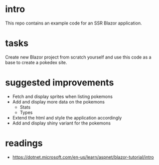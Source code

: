 # intro

This repo contains an example code for an SSR Blazor application.

# tasks

Create new Blazor project from scratch yourself and use this code as a base to create a pokedex site.

# suggested improvements

- Fetch and display sprites when listing pokemons
- Add and display more data on the pokemons
	- Stats
	- Types
- Extend the html and style the application accordingly
- Add and display shiny variant for the pokemons

# readings
- https://dotnet.microsoft.com/en-us/learn/aspnet/blazor-tutorial/intro
